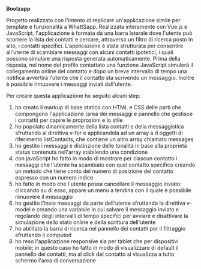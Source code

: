 **Boolzapp** 

Progetto realizzato con l'intento di replicare un'applicazione simile per template e funzionalità a WhattSapp. 
Realizzata interamente con Vue.js e JavaScript, l'applicazione è formata da una barra laterale dove l'utente può scorrere la lista dei contatti e cercare, attraverso un filtro di ricerca posto in alto, i contatti
specifici. L'applicazione è stata strutturata per consentire all'utente di scambiare messaggi con alcuni contatti ipotetici, i quali possono simulare una risposta generata automaticamente. 
Prima della risposta, nel nome del profilo contattato una funzione JavaScript simulerà il collegamento online del contatto e dopo un breve intervallo di tempo una notifica avvertirà l'utente che il contatto
sta scrivendo un messaggio.
Inoltre è possibile rimuovere i messaggi inviati dall'utente.

Per creare questa applicazione ho seguito alcuni step:

1) ho creato il markup di base statico con HTML e CSS delle parti che compongono l'applicazione (area dei messaggi e pannello che gestisce i contatti) per capire le proprozioni e lo stile
2) ho popolato dinamicamente della lista contatti e della messaggistica sfruttando al direttiva v-for e applicandola ad un array a d oggetti di riferimento listContacts, che contiene un altro array chiamato messages
3) ho gestito i messaggi e distinzione delle tonalità in base alla proprietà status contenuta nell'array stabilendo una condizione
4) con javaScript ho fatto in modo di mostrare per ciascun contatto i messaggi che l'utente ha scambiato con quel contatto specifico creando un metodo che tiene conto del numero di posizione del contatto espresso con un numero indice
5) ho fatto in modo che l'utente possa cancellare il messaggio inviato: cliccando su di esso, appare un menu a tendina con il quale è possibile rimuovere il messaggio
6) ho gestito l'invio messaggi da parte dell'utente sfruttando la direttiva v-model e creando una variabile in cui salvare il messaggio inviato e regolando degli intervalli di tempo specifici per avviare e disattivare la simulazione dello stato online e della scrittura dell'utente
7) ho abilitato la barra di ricerca nel pannello dei contatti per il filtraggio sfruttando il computed
8) ho reso l'applicazione responsive sia per tablet che per dispositivi mobile; in questo caso ho fatto in modo di visualizzare di default il pannello dei contatti, ma al click del contatto si visualizza a tutto schermo l'area di conversazione
